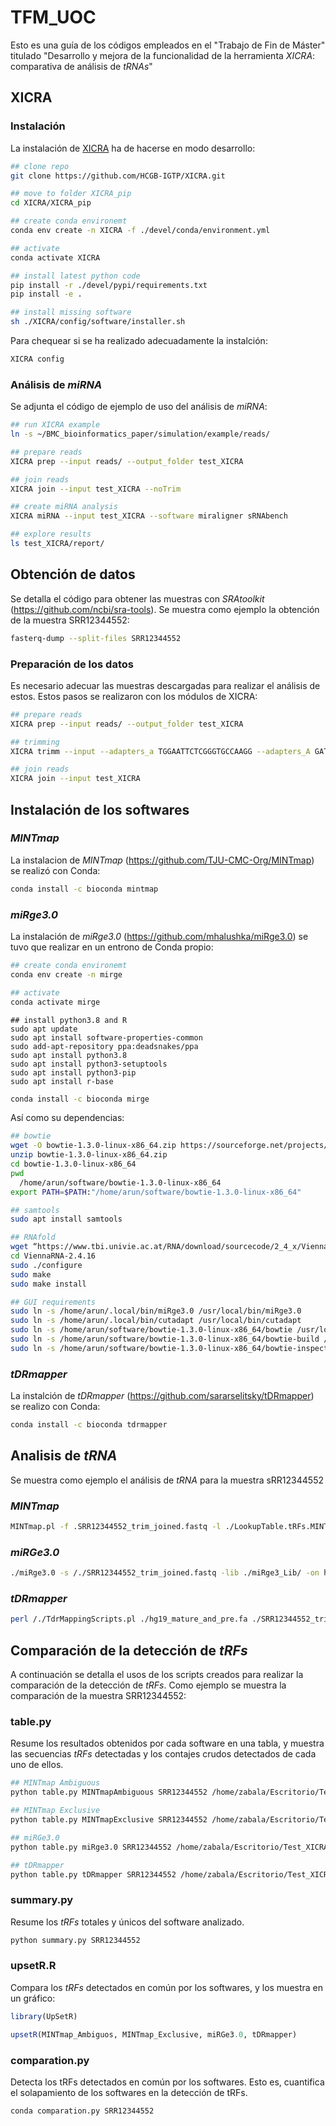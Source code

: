 # TFM_UOC

Esto es una guía de los códigos empleados en el "Trabajo de Fin de Máster" titulado "Desarrollo y mejora de la funcionalidad de la herramienta _XICRA_: comparativa de análisis de _tRNAs_"

## XICRA

### Instalación 

La instalación de [XICRA](https://github.com/HCGB-IGTP/XICRA) ha de hacerse en modo desarrollo:

```bash
## clone repo
git clone https://github.com/HCGB-IGTP/XICRA.git

## move to folder XICRA_pip
cd XICRA/XICRA_pip

## create conda environemt
conda env create -n XICRA -f ./devel/conda/environment.yml

## activate
conda activate XICRA

## install latest python code
pip install -r ./devel/pypi/requirements.txt
pip install -e .

## install missing software
sh ./XICRA/config/software/installer.sh
```

Para chequear si se ha realizado adecuadamente la instalción:

```bash
XICRA config
```

### Análisis de _miRNA_

Se adjunta el código de ejemplo de uso del análisis de _miRNA_:

```bash
## run XICRA example
ln -s ~/BMC_bioinformatics_paper/simulation/example/reads/

## prepare reads
XICRA prep --input reads/ --output_folder test_XICRA

## join reads
XICRA join --input test_XICRA --noTrim

## create miRNA analysis
XICRA miRNA --input test_XICRA --software miraligner sRNAbench

## explore results
ls test_XICRA/report/
```

## Obtención de datos

Se detalla el código para obtener las muestras con _SRAtoolkit_ (https://github.com/ncbi/sra-tools). Se muestra como ejemplo la obtención de la muestra SRR12344552:

```bash
fasterq-dump --split-files SRR12344552
```

### Preparación de los datos

Es necesario adecuar las muestras descargadas para realizar el análisis de estos. Estos pasos se realizaron con los módulos de XICRA:

```bash
## prepare reads
XICRA prep --input reads/ --output_folder test_XICRA

## trimming
XICRA trimm --input --adapters_a TGGAATTCTCGGGTGCCAAGG --adapters_A GATCGTCGGACTGTAGAACTCTGAAC

## join reads
XICRA join --input test_XICRA
```

## Instalación de los softwares
 
### _MINTmap_

La instalacion de _MINTmap_ (https://github.com/TJU-CMC-Org/MINTmap) se realizó con Conda:

```bash
conda install -c bioconda mintmap
```

### _miRge3.0_

La instalación de _miRge3.0_ (https://github.com/mhalushka/miRge3.0) se tuvo que realizar en un entrono de Conda propio:

```bash
## create conda environemt
conda env create -n mirge

## activate
conda activate mirge
```

```
## install python3.8 and R
sudo apt update
sudo apt install software-properties-common
sudo add-apt-repository ppa:deadsnakes/ppa
sudo apt install python3.8
sudo apt install python3-setuptools
sudo apt install python3-pip
sudo apt install r-base
```

```bash
conda install -c bioconda mirge
```

Así como su dependencias:

```bash
## bowtie
wget -O bowtie-1.3.0-linux-x86_64.zip https://sourceforge.net/projects/bowtie-bio/files/bowtie/1.3.0/bowtie-1.3.0-linux-x86_64.zip/download
unzip bowtie-1.3.0-linux-x86_64.zip
cd bowtie-1.3.0-linux-x86_64
pwd 
  /home/arun/software/bowtie-1.3.0-linux-x86_64
export PATH=$PATH:"/home/arun/software/bowtie-1.3.0-linux-x86_64"

## samtools
sudo apt install samtools

## RNAfold
wget “https://www.tbi.univie.ac.at/RNA/download/sourcecode/2_4_x/ViennaRNA-2.4.16.tar.gz”
cd ViennaRNA-2.4.16
sudo ./configure 
sudo make 
sudo make install

## GUI requirements
sudo ln -s /home/arun/.local/bin/miRge3.0 /usr/local/bin/miRge3.0
sudo ln -s /home/arun/.local/bin/cutadapt /usr/local/bin/cutadapt
sudo ln -s /home/arun/software/bowtie-1.3.0-linux-x86_64/bowtie /usr/local/bin/bowtie
sudo ln -s /home/arun/software/bowtie-1.3.0-linux-x86_64/bowtie-build /usr/local/bin/bowtie-build
sudo ln -s /home/arun/software/bowtie-1.3.0-linux-x86_64/bowtie-inspect /usr/local/bin/bowtie-inspect
```

### _tDRmapper_

La instalción de _tDRmapper_ (https://github.com/sararselitsky/tDRmapper) se realizo con Conda:

```bash
conda install -c bioconda tdrmapper
```

## Analisis de _tRNA_

Se muestra como ejemplo el análisis de _tRNA_ para la muestra sRR12344552

### _MINTmap_

```bash
MINTmap.pl -f .SRR12344552_trim_joined.fastq -l ./LookupTable.tRFs.MINTmap_v1.txt -s ./tRNAspace.Spliced.Sequences.MINTmap_v1.fa -o ./OtherAnnotations.MINTmap_v1.txt 
```

### _miRGe3.0_

```bash
./miRge3.0 -s /./SRR12344552_trim_joined.fastq -lib ./miRge3_Lib/ -on human -db mirgenedb -pbwt -trf -gff -ie
```
### _tDRmapper_

```bash
perl /./TdrMappingScripts.pl ./hg19_mature_and_pre.fa ./SRR12344552_trim_joined.fastq 
```

## Comparación de la detección de _tRFs_

A continuación se detalla el usos de los scripts creados para realizar la comparación de la detección de _tRFs_. Como ejemplo se muestra la comparación de la muestra SRR12344552:

### table.py

Resume los resultados obtenidos por cada software en una tabla, y muestra las secuencias _tRFs_ detectadas y los contajes crudos detectados de cada uno de ellos.

```bash
## MINTmap Ambiguous
python table.py MINTmapAmbiguous SRR12344552 /home/zabala/Escritorio/Test_XICRA/MINTmap_SRR12344552/output-MINTmap_v1-ambiguous-tRFs.expression.txt

## MINTmap Exclusive
python table.py MINTmapExclusive SRR12344552 /home/zabala/Escritorio/Test_XICRA/MINTmap_SRR12344552/output-MINTmap_v1-exclusive-tRFs.expression.txt

## miRGe3.0
python table.py miRge3.0 SRR12344552 /home/zabala/Escritorio/Test_XICRA/miRge/tRFs.samples.tmp/SRR12344552_trim_joined.tRFs.report.tsv 

## tDRmapper
python table.py tDRmapper SRR12344552 /home/zabala/Escritorio/Test_XICRA/tDRmapper/SRR12344552_trim_joined.fastq.hq_cs.mapped
```

### summary.py

Resume los _tRFs_ totales y únicos del software analizado.

```bash
python summary.py SRR12344552
```

### upsetR.R

Compara los _tRFs_ detectados en común por los softwares, y los muestra en un gráfico:

```r
library(UpSetR)

upsetR(MINTmap_Ambiguos, MINTmap_Exclusive, miRGe3.0, tDRmapper)
```

### comparation.py

Detecta los tRFs detectados en común por los softwares. Esto es, cuantifica el solapamiento de los softwares en la detección de tRFs.

```bash
conda comparation.py SRR12344552
```
